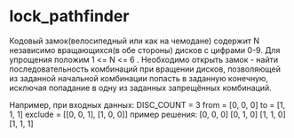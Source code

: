 # lock_pathfinder

Кодовый замок(велосипедный или как на чемодане) содержит N независимо вращающихся(в обе стороны) дисков с цифрами 0-9. Для упрощения положим 1 <= N <= 6 . 
Необходимо открыть замок - найти последовательность комбинаций при вращении дисков, позволяющей из заданной начальной комбинации попасть в заданную конечную, исключая попадание в одну из заданных запрещённых комбинаций.

Например, при входных данных: 
DISC_COUNT = 3 
from = [0, 0, 0] 
to = [1, 1, 1] 
exclude = [[0, 0, 1], [1, 0, 0]] 
пример решения: 
[0, 0, 0] 
[0, 1, 0] 
[1, 1, 0] 
[1, 1, 1]

